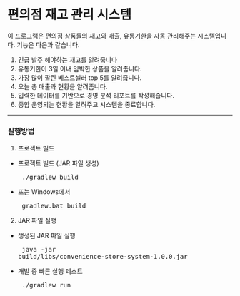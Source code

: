 # 편의점 재고 관리 시스템

이 프로그램은 편의점 상품들의 재고와 매출, 유통기한을 자동 관리해주는 시스템입니다.
기능은 다음과 같습니다.

1. 긴급 발주 해야하는 재고를 알려줍니다
2. 유통기한이 3일 이내 임박한 상품을 알려줍니다.
3. 가장 많이 팔린 베스트셀러 top 5를 알려줍니다.
4. 오늘 총 매출과 현황을 알려줍니다.
5. 입력한 데이터를 기반으로 경영 분석 리포트를 작성해줍니다.
6. 종합 운영되는 현황을 알려주고 시스템을 종료합니다.
---
### 실행방법
1. 프로젝트 빌드
- 프로젝트 빌드 (JAR 파일 생성)<pre> ./gradlew build
- 또는 Windows에서 <pre> gradlew.bat build

2. JAR 파일 실행
- 생성된 JAR 파일 실행 <pre> java -jar build/libs/convenience-store-system-1.0.0.jar
- 개발 중 빠른 실행 테스트 <pre> ./gradlew run
